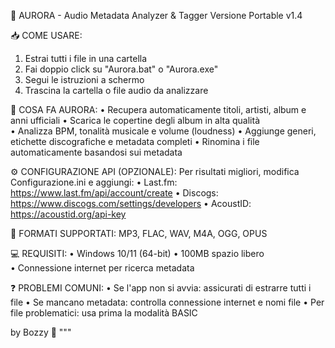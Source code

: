 🌅 AURORA - Audio Metadata Analyzer & Tagger
Versione Portable v1.4

📥 COME USARE:
1. Estrai tutti i file in una cartella
2. Fai doppio click su "Aurora.bat" o "Aurora.exe"
3. Segui le istruzioni a schermo
4. Trascina la cartella o file audio da analizzare

🎵 COSA FA AURORA:
• Recupera automaticamente titoli, artisti, album e anni ufficiali
• Scarica le copertine degli album in alta qualità  
• Analizza BPM, tonalità musicale e volume (loudness)
• Aggiunge generi, etichette discografiche e metadata completi
• Rinomina i file automaticamente basandosi sui metadata

⚙️ CONFIGURAZIONE API (OPZIONALE):
Per risultati migliori, modifica Configurazione.ini e aggiungi:
• Last.fm: https://www.last.fm/api/account/create
• Discogs: https://www.discogs.com/settings/developers
• AcoustID: https://acoustid.org/api-key

📁 FORMATI SUPPORTATI:
MP3, FLAC, WAV, M4A, OGG, OPUS

💻 REQUISITI:
• Windows 10/11 (64-bit)
• 100MB spazio libero  
• Connessione internet per ricerca metadata

❓ PROBLEMI COMUNI:
• Se l'app non si avvia: assicurati di estrarre tutti i file
• Se mancano metadata: controlla connessione internet e nomi file
• Per file problematici: usa prima la modalità BASIC

by Bozzy 🌅
"""
